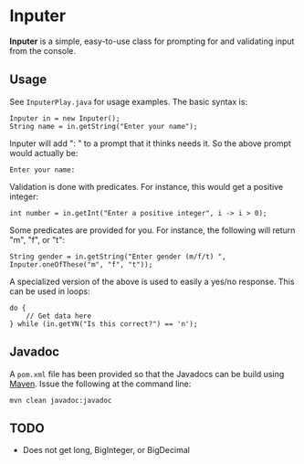 # Inputer

**Inputer** is a simple, easy-to-use class for prompting for and validating input from the console.

## Usage

See `InputerPlay.java` for usage examples.  The basic syntax is:

    Inputer in = new Inputer();
    String name = in.getString("Enter your name");

Inputer will add ": " to a prompt that it thinks needs it.  So the above prompt would actually be:

    Enter your name:

Validation is done with predicates.  For instance, this would get a positive integer:

    int number = in.getInt("Enter a positive integer", i -> i > 0);

Some predicates are provided for you.  For instance, the following will return "m", "f", or "t":

    String gender = in.getString("Enter gender (m/f/t) ", Inputer.oneOfThese("m", "f", "t"));

A specialized version of the above is used to easily a yes/no response.  This can be used in loops:

    do {
        // Get data here
    } while (in.getYN("Is this correct?") == 'n');

## Javadoc

A `pom.xml` file has been provided so that the Javadocs can be build using [Maven](https://maven.apache.org/).  Issue the following at the command line:

    mvn clean javadoc:javadoc

## TODO

* Does not get long, BigInteger, or BigDecimal